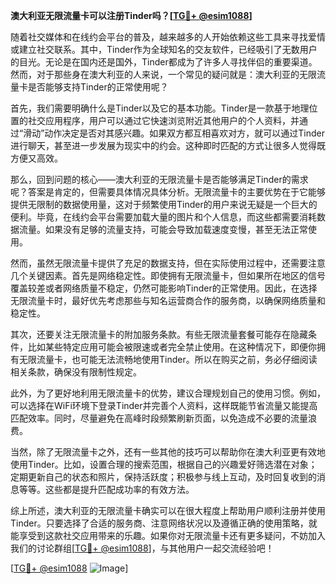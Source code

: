**澳大利亚无限流量卡可以注册Tinder吗？[[TG💪+ @esim1088](https://t.me/s/esim1088)]**

随着社交媒体和在线约会平台的普及，越来越多的人开始依赖这些工具来寻找爱情或建立社交联系。其中，Tinder作为全球知名的交友软件，已经吸引了无数用户的目光。无论是在国内还是国外，Tinder都成为了许多人寻找伴侣的重要渠道。然而，对于那些身在澳大利亚的人来说，一个常见的疑问就是：澳大利亚的无限流量卡是否能够支持Tinder的正常使用呢？

首先，我们需要明确什么是Tinder以及它的基本功能。Tinder是一款基于地理位置的社交应用程序，用户可以通过它快速浏览附近其他用户的个人资料，并通过“滑动”动作决定是否对其感兴趣。如果双方都互相喜欢对方，就可以通过Tinder进行聊天，甚至进一步发展为现实中的约会。这种即时匹配的方式让很多人觉得既方便又高效。

那么，回到问题的核心——澳大利亚的无限流量卡是否能够满足Tinder的需求呢？答案是肯定的，但需要具体情况具体分析。无限流量卡的主要优势在于它能够提供无限制的数据使用量，这对于频繁使用Tinder的用户来说无疑是一个巨大的便利。毕竟，在线约会平台需要加载大量的图片和个人信息，而这些都需要消耗数据流量。如果没有足够的流量支持，可能会导致加载速度变慢，甚至无法正常使用。

然而，虽然无限流量卡提供了充足的数据支持，但在实际使用过程中，还需要注意几个关键因素。首先是网络稳定性。即使拥有无限流量卡，但如果所在地区的信号覆盖较差或者网络质量不稳定，仍然可能影响Tinder的正常使用。因此，在选择无限流量卡时，最好优先考虑那些与知名运营商合作的服务商，以确保网络质量和稳定性。

其次，还要关注无限流量卡的附加服务条款。有些无限流量套餐可能存在隐藏条件，比如某些特定应用可能会被限速或者完全禁止使用。在这种情况下，即便你拥有无限流量卡，也可能无法流畅地使用Tinder。所以在购买之前，务必仔细阅读相关条款，确保没有限制性规定。

此外，为了更好地利用无限流量卡的优势，建议合理规划自己的使用习惯。例如，可以选择在WiFi环境下登录Tinder并完善个人资料，这样既能节省流量又能提高匹配效率。同时，尽量避免在高峰时段频繁刷新页面，以免造成不必要的流量浪费。

当然，除了无限流量卡之外，还有一些其他的技巧可以帮助你在澳大利亚更有效地使用Tinder。比如，设置合理的搜索范围，根据自己的兴趣爱好筛选潜在对象；定期更新自己的状态和照片，保持活跃度；积极参与线上互动，及时回复收到的消息等等。这些都是提升匹配成功率的有效方法。

综上所述，澳大利亚的无限流量卡确实可以在很大程度上帮助用户顺利注册并使用Tinder。只要选择了合适的服务商、注意网络状况以及遵循正确的使用策略，就能享受到这款社交应用带来的乐趣。如果你对无限流量卡还有更多疑问，不妨加入我们的讨论群组[[TG💪+ @esim1088](https://t.me/s/esim1088)]，与其他用户一起交流经验吧！

[[TG💪+ @esim1088](https://t.me/s/esim1088) ![Image](https://i.postimg.cc/4NQfJmqS/Snipaste-2025-05-13-00-14-12.png)]